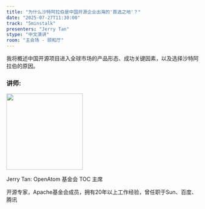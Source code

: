 ```yaml
---
title: "为什么沙特阿拉伯是中国开源企业出海的'首选之地'？"
date: "2025-07-27T11:30:00"
track: "5minstalk"
presenters: "Jerry Tan"
stype: "中文演讲"
room: "主会场 - 颐和厅"
---
```


我将概述中国开源项目进入全球市场的产品形态、成功关键因素，以及选择沙特阿拉伯的原因。


### 讲师:


<img src="https://sessionize.com/image/dd67-400o400o1-3nNC6sMvB6ZSvK1v3xjRS9.png" width="200" /><br/>

Jerry Tan: OpenAtom 基金会 TOC 主席

开源专家，Apache基金会成员，拥有20年以上工作经验，曾任职于Sun、百度、腾讯